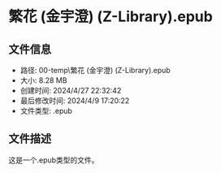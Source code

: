 ﻿# 繁花 (金宇澄) (Z-Library).epub

## 文件信息
- 路径: 00-temp\繁花 (金宇澄) (Z-Library).epub
- 大小: 8.28 MB
- 创建时间: 2024/4/27 22:32:42
- 最后修改时间: 2024/4/9 17:20:22
- 文件类型: .epub

## 文件描述
这是一个.epub类型的文件。

